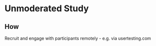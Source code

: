 # Unmoderated Study

## How
Recruit and engage with participants remotely - e.g. via usertesting.com

